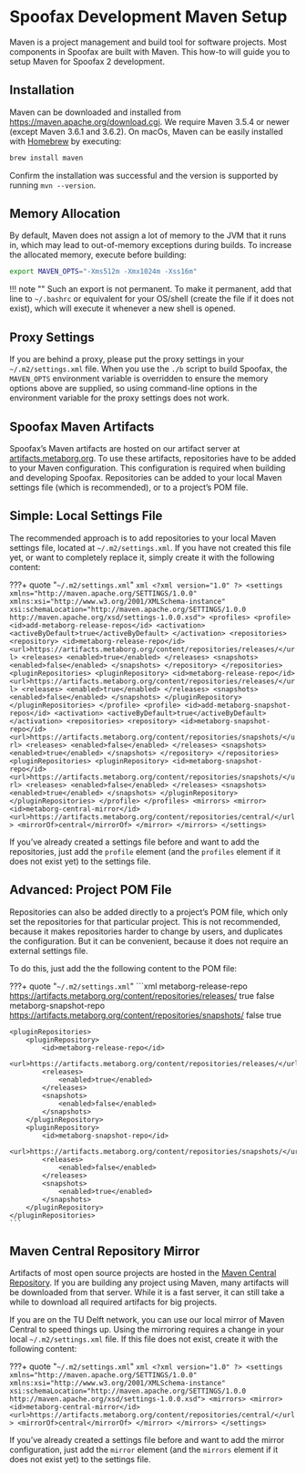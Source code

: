 # Spoofax Development Maven Setup
Maven is a project management and build tool for software projects. Most components in Spoofax are built with Maven. This how-to will guide you to setup Maven for Spoofax 2 development.


## Installation
Maven can be downloaded and installed from <https://maven.apache.org/download.cgi>. We require Maven 3.5.4 or newer (except Maven 3.6.1 and 3.6.2). On macOs, Maven can be easily installed with [Homebrew](https://brew.sh/) by executing:

```bash
brew install maven
```

Confirm the installation was successful and the version is supported by running `mvn --version`.


## Memory Allocation
By default, Maven does not assign a lot of memory to the JVM that it runs in, which may lead to out-of-memory exceptions during builds. To increase the allocated memory, execute before building:

```bash
export MAVEN_OPTS="-Xms512m -Xmx1024m -Xss16m"
```

!!! note ""
    Such an export is not permanent. To make it permanent, add that line to `~/.bashrc` or equivalent for your OS/shell (create the file if it does not exist), which will execute it whenever a new shell is opened.


## Proxy Settings
If you are behind a proxy, please put the proxy settings in your `~/.m2/settings.xml` file. When you use the `./b` script to build Spoofax, the `MAVEN_OPTS` environment variable is overridden to ensure the memory options above are supplied, so using command-line options in the environment variable for the proxy settings does not work.


## Spoofax Maven Artifacts
Spoofax’s Maven artifacts are hosted on our artifact server at [artifacts.metaborg.org](https://artifacts.metaborg.org). To use these artifacts, repositories have to be added to your Maven configuration. This configuration is required when building and developing Spoofax. Repositories can be added to your local Maven settings file (which is recommended), or to a project’s POM file.


## Simple: Local Settings File
The recommended approach is to add repositories to your local Maven settings file, located at `~/.m2/settings.xml`. If you have not created this file yet, or want to completely replace it, simply create it with the following content:

???+ quote "`~/.m2/settings.xml`"
    ```xml
    <?xml version="1.0" ?>
    <settings xmlns="http://maven.apache.org/SETTINGS/1.0.0" xmlns:xsi="http://www.w3.org/2001/XMLSchema-instance"
    xsi:schemaLocation="http://maven.apache.org/SETTINGS/1.0.0 http://maven.apache.org/xsd/settings-1.0.0.xsd">
        <profiles>
            <profile>
            <id>add-metaborg-release-repos</id>
            <activation>
                <activeByDefault>true</activeByDefault>
            </activation>
            <repositories>
                <repository>
                <id>metaborg-release-repo</id>
                <url>https://artifacts.metaborg.org/content/repositories/releases/</url>
                <releases>
                    <enabled>true</enabled>
                </releases>
                <snapshots>
                    <enabled>false</enabled>
                </snapshots>
                </repository>
            </repositories>
            <pluginRepositories>
                <pluginRepository>
                <id>metaborg-release-repo</id>
                <url>https://artifacts.metaborg.org/content/repositories/releases/</url>
                <releases>
                    <enabled>true</enabled>
                </releases>
                <snapshots>
                    <enabled>false</enabled>
                </snapshots>
                </pluginRepository>
            </pluginRepositories>
            </profile>
            <profile>
            <id>add-metaborg-snapshot-repos</id>
            <activation>
                <activeByDefault>true</activeByDefault>
            </activation>
            <repositories>
                <repository>
                <id>metaborg-snapshot-repo</id>
                <url>https://artifacts.metaborg.org/content/repositories/snapshots/</url>
                <releases>
                    <enabled>false</enabled>
                </releases>
                <snapshots>
                    <enabled>true</enabled>
                </snapshots>
                </repository>
            </repositories>
            <pluginRepositories>
                <pluginRepository>
                <id>metaborg-snapshot-repo</id>
                <url>https://artifacts.metaborg.org/content/repositories/snapshots/</url>
                <releases>
                    <enabled>false</enabled>
                </releases>
                <snapshots>
                    <enabled>true</enabled>
                </snapshots>
                </pluginRepository>
            </pluginRepositories>
            </profile>
        </profiles>
        <mirrors>
            <mirror>
            <id>metaborg-central-mirror</id>
            <url>https://artifacts.metaborg.org/content/repositories/central/</url>
            <mirrorOf>central</mirrorOf>
            </mirror>
        </mirrors>
    </settings>
    ```

If you’ve already created a settings file before and want to add the repositories, just add the `profile` element (and the `profiles` element if it does not exist yet) to the settings file.


## Advanced: Project POM File
Repositories can also be added directly to a project’s POM file, which only set the repositories for that particular project. This is not recommended, because it makes repositories harder to change by users, and duplicates the configuration. But it can be convenient, because it does not require an external settings file.

To do this, just add the the following content to the POM file:

???+ quote "`~/.m2/settings.xml`"
    ```xml
    <repositories>
        <repository>
            <id>metaborg-release-repo</id>
            <url>https://artifacts.metaborg.org/content/repositories/releases/</url>
            <releases>
                <enabled>true</enabled>
            </releases>
            <snapshots>
                <enabled>false</enabled>
            </snapshots>
        </repository>
        <repository>
            <id>metaborg-snapshot-repo</id>
            <url>https://artifacts.metaborg.org/content/repositories/snapshots/</url>
            <releases>
                <enabled>false</enabled>
            </releases>
            <snapshots>
                <enabled>true</enabled>
            </snapshots>
        </repository>
    </repositories>

    <pluginRepositories>
        <pluginRepository>
            <id>metaborg-release-repo</id>
            <url>https://artifacts.metaborg.org/content/repositories/releases/</url>
            <releases>
                <enabled>true</enabled>
            </releases>
            <snapshots>
                <enabled>false</enabled>
            </snapshots>
        </pluginRepository>
        <pluginRepository>
            <id>metaborg-snapshot-repo</id>
            <url>https://artifacts.metaborg.org/content/repositories/snapshots/</url>
            <releases>
                <enabled>false</enabled>
            </releases>
            <snapshots>
                <enabled>true</enabled>
            </snapshots>
        </pluginRepository>
    </pluginRepositories>
    ```


## Maven Central Repository Mirror
Artifacts of most open source projects are hosted in the [Maven Central Repository](https://search.maven.org/). If you are building any project using Maven, many artifacts will be downloaded from that server. While it is a fast server, it can still take a while to download all required artifacts for big projects.

If you are on the TU Delft network, you can use our local mirror of Maven Central to speed things up. Using the mirroring requires a change in your local `~/.m2/settings.xml` file. If this file does not exist, create it with the following content:

???+ quote "`~/.m2/settings.xml`"
    ```xml
    <?xml version="1.0" ?>
    <settings xmlns="http://maven.apache.org/SETTINGS/1.0.0" xmlns:xsi="http://www.w3.org/2001/XMLSchema-instance"
    xsi:schemaLocation="http://maven.apache.org/SETTINGS/1.0.0 http://maven.apache.org/xsd/settings-1.0.0.xsd">
        <mirrors>
            <mirror>
                <id>metaborg-central-mirror</id>
                <url>https://artifacts.metaborg.org/content/repositories/central/</url>
                <mirrorOf>central</mirrorOf>
            </mirror>
        </mirrors>
    </settings>
    ```

If you’ve already created a settings file before and want to add the mirror configuration, just add the `mirror` element (and the `mirrors` element if it does not exist yet) to the settings file.
